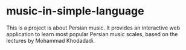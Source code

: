 # music-in-simple-language
This is a project is about Persian music. It provides an interactive web application to learn most popular Persian music scales, based on the lectures by Mohammad Khodadadi. 

